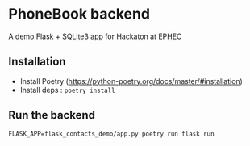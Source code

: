 # PhoneBook backend

A demo Flask + SQLite3 app for Hackaton at EPHEC

## Installation
- Install Poetry (https://python-poetry.org/docs/master/#installation)
- Install deps : `poetry install`

## Run the backend

`FLASK_APP=flask_contacts_demo/app.py poetry run flask run`